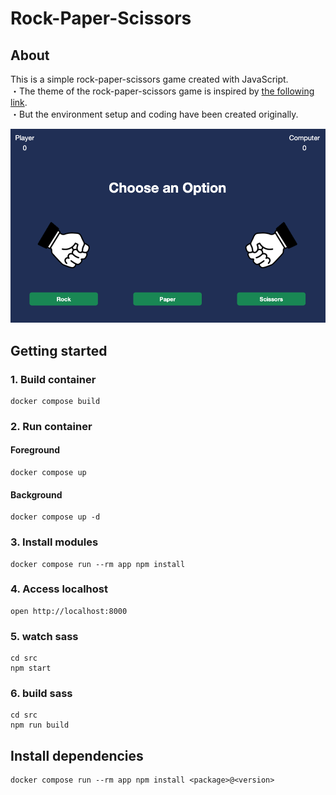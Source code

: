 # Rock-Paper-Scissors

## About
This is a simple rock-paper-scissors game created with JavaScript.  
・The theme of the rock-paper-scissors game is inspired by [the following link](https://github.com/developedbyed/rock-paper-scissor).  
・But the environment setup and coding have been created originally.

![rock-paper-scissors](./src/assets/images/game.png)

## Getting started

### 1. Build container

```
docker compose build
```

### 2. Run container

#### Foreground

```
docker compose up
```

#### Background

```
docker compose up -d
```

### 3. Install modules

```
docker compose run --rm app npm install
```

### 4. Access localhost

```
open http://localhost:8000
```

### 5. watch sass
```
cd src
npm start
```
### 6. build sass
```
cd src
npm run build
```

## Install dependencies

```
docker compose run --rm app npm install <package>@<version>
```

